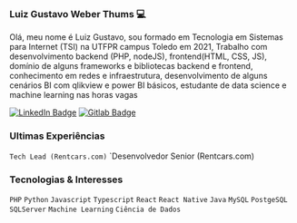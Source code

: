 ### Luiz Gustavo Weber Thums :computer:

Olá, meu nome é Luiz Gustavo, sou formado em Tecnologia em Sistemas para Internet (TSI) na UTFPR campus Toledo em 2021, Trabalho com desenvolvimento backend (PHP, nodeJS), frontend(HTML, CSS, JS), domínio de alguns frameworks e bibliotecas backend e frontend,  conhecimento em redes e infraestrutura, desenvolvimento de alguns cenários BI com qlikview e power BI básicos, estudante de data science e machine learning nas horas vagas

[![LinkedIn Badge](https://img.shields.io/badge/-LinkedIn-blue?style=flat-square&logo=Linkedin&logoColor=white&link=https://www.linkedin.com/in/luiz-gustavo-weber-thums-5215b2113/)](https://www.linkedin.com/in/luiz-gustavo-weber-thums-5215b2113/)
[![Gitlab Badge](https://img.shields.io/badge/-Gitlab-badge?style=flat-square&logo=Gitlab&logoColor=white&link=https://gitlab.com/LuizGustavoWT/)](https://gitlab.com/LuizGustavoWT/)


### Ultimas Experiências 

`Tech Lead (Rentcars.com)` `Desenvolvedor Senior (Rentcars.com)


### Tecnologias & Interesses

`PHP` `Python` `Javascript` `Typescript` `React` `React Native` `Java` `MySQL` `PostgeSQL` `SQLServer` `Machine Learning` `Ciência de Dados`

<!--
**LuizGustavoWT/LuizGustavoWT** is a ✨ _special_ ✨ repository because its `README.md` (this file) appears on your GitHub profile.

Here are some ideas to get you started:

- 🔭 I’m currently working on ...
- 🌱 I’m currently learning ...
- 👯 I’m looking to collaborate on ...
- 🤔 I’m looking for help with ...
- 💬 Ask me about ...
- 📫 How to reach me: ...
- 😄 Pronouns: ...
- ⚡ Fun fact: ...
-->
